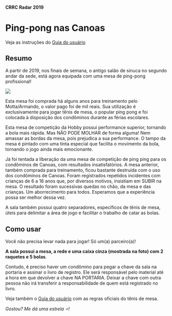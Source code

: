 #### CRRC Radar 2019

# Ping-pong nas Canoas

Veja as instruções do [Guia do usuário](https://github.com/recreiocanoas/radar/blob/master/2019-01-pingpong/guia_usuario.md "Guia do Usuário")

## Resumo

A partir de 2019, nos finais de semana, o antigo salão de sinuca no segundo andar da sede, está agora equipada com uma mesa de ping-pong profissional!

![](https://i.imgur.com/Z3Xc1aZ.jpg)

Esta mesa foi comprada há alguns anos para treinamento pelo Motta/Armando, o valor pago foi de mil reais. Sua utilização é exclusivamente para jogar tênis de mesa, o popular ping pong e foi colocada à disposição dos condôminos durante as férias escolares.

Esta mesa de competição da Hobby possui performance superior, tornando a bola mais rápida. Mas NÃO PODE MOLHAR de forma alguma! Nem amassar as bordas da mesa, pois prejudica a sua performance. O tampo da mesa é pintado com uma tinta especial que facilita o movimento da bola, tornando o jogo ainda mais emocionante.

Já foi tentada a liberação da uma mesa de competição de ping ping para os condôminos de Canoas, com  resultados insatisfatórios. A mesa anterior, também comprada para treinamento, ficou bastante destruída com o uso dos condôminos de Canoas. Foram registrados repetidos incidentes com crianças de 6 a 16 anos que, por diversos motivos, insistiam em SUBIR na mesa. O resultado foram sucessivas quedas no chão, da mesa e das crianças. Um aborrecimento para todos. Esperamos que a experiência possa ser melhor dessa vez.

A sala também possui quatro separadores, específicos de tênis de mesa, úteis para delimitar a área de jogo e facilitar o trabalho de catar as bolas.

## Como usar

Você não precisa levar nada para jogar! Só um(a) parceiro(a)!

**A sala possui a mesa, a rede e uma caixa cinza (mostrada na foto) com 2 raquetes e 5 bolas**. 

Contudo, é preciso haver um condômino para pegar a chave da sala na portaria e assinar  o livro de registro. Ele será responsável pelo material até a hora em que devolver a chave NA PORTARIA. Deixar a chave com outra pessoa não irá transferir a responsabilidade de quem está registrado no livro.

Veja também o [Guia do usuário](https://github.com/recreiocanoas/radar/blob/master/2019-01-pingpong/guia_usuario.md "Guia do Usuário") com as regras oficiais do tênis de mesa.

*Gostou? Me dá uma estrela :star:!*
